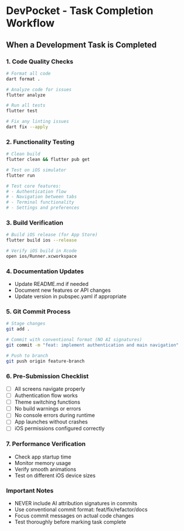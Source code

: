 # DevPocket - Task Completion Workflow

## When a Development Task is Completed

### 1. Code Quality Checks
```bash
# Format all code
dart format .

# Analyze code for issues
flutter analyze

# Run all tests
flutter test

# Fix any linting issues
dart fix --apply
```

### 2. Functionality Testing
```bash
# Clean build
flutter clean && flutter pub get

# Test on iOS simulator
flutter run

# Test core features:
# - Authentication flow
# - Navigation between tabs
# - Terminal functionality
# - Settings and preferences
```

### 3. Build Verification
```bash
# Build iOS release (for App Store)
flutter build ios --release

# Verify iOS build in Xcode
open ios/Runner.xcworkspace
```

### 4. Documentation Updates
- Update README.md if needed
- Document new features or API changes
- Update version in pubspec.yaml if appropriate

### 5. Git Commit Process
```bash
# Stage changes
git add .

# Commit with conventional format (NO AI signatures)
git commit -m "feat: implement authentication and main navigation"

# Push to branch
git push origin feature-branch
```

### 6. Pre-Submission Checklist
- [ ] All screens navigate properly
- [ ] Authentication flow works
- [ ] Theme switching functions
- [ ] No build warnings or errors
- [ ] No console errors during runtime
- [ ] App launches without crashes
- [ ] iOS permissions configured correctly

### 7. Performance Verification
- Check app startup time
- Monitor memory usage
- Verify smooth animations
- Test on different iOS device sizes

### Important Notes
- NEVER include AI attribution signatures in commits
- Use conventional commit format: feat/fix/refactor/docs
- Focus commit messages on actual code changes
- Test thoroughly before marking task complete